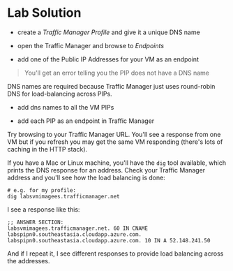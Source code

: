 # Lab Solution

- create a _Traffic Manager Profile_ and give it a unique DNS name

- open the Traffic Manager and browse to _Endpoints_

- add one of the Public IP Addresses for your VM as an endpoint

> You'll get an error telling you the PIP does not have a DNS name

DNS names are required because Traffic Manager just uses round-robin DNS for load-balancing across PIPs.

- add dns names to all the VM PIPs

- add each PIP as an endpoint in Traffic Manager

Try browsing to your Traffic Manager URL. You'll see a response from one VM but if you refresh you may get the same VM responding (there's lots of caching in the HTTP stack).

If you have a Mac or Linux machine, you'll have the `dig` tool available, which prints the DNS response for an address. Check your Traffic Manager address and you'll see how the load balancing is done:

```
# e.g. for my profile:
dig labsvmimagees.trafficmanager.net
```

I see a response like this:

```
;; ANSWER SECTION:
labsvmimagees.trafficmanager.net. 60 IN CNAME   labspipn0.southeastasia.cloudapp.azure.com.
labspipn0.southeastasia.cloudapp.azure.com. 10 IN A 52.148.241.50
```

And if I repeat it, I see different responses to provide load balancing across the addresses.
